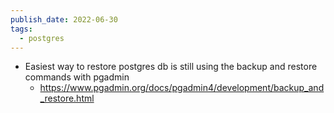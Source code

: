 ```yaml
---
publish_date: 2022-06-30
tags:
  - postgres
---
```

- Easiest way to restore postgres db is still using the backup and restore commands with pgadmin
	- https://www.pgadmin.org/docs/pgadmin4/development/backup_and_restore.html
